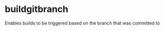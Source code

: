 buildgitbranch
==============

Enables builds to be triggered based on the branch that was committed to